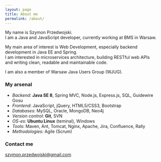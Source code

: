 ```yaml
---
layout: page
title: About me 
permalink: /about/
---
```


My name is Szymon Przedwojski.  
I am a Java and JavaScript developer, currently working at BMS in Warsaw.


My main area of interest is Web Development, especially backend development in Java EE and Spring.  
I am interested in microservices architecture, building RESTful web APIs and writing clean, readable and maintainable code.


I am also a member of Warsaw Java Users Group (WJUG). 

### My arsenal
* *Backend*: **Java SE 8**, Spring MVC, Node.js, Express.js, SQL, Guidewire Gosu
* *Frontend*: JavaScript, jQuery, HTML5/CSS3, Bootstrap
* *Databases*: MySQL, Oracle, MongoDB, Neo4j
* *Version control*: **Git**, SVN
* *OS-es*: **Ubuntu Linux** (teminal), Windows
* *Tools*: Maven, Ant, Tomcat, Nginx, Apache, Jira, Confluence, Rally
* *Methodologies*: Agile (Scrum) 


### Contact me
<a href="mailto:szymon.przedwojski@gmail.com">szymon.przedwojski@gmail.com</a>
